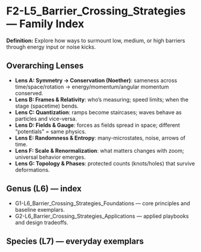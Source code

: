 # F2-L5_Barrier_Crossing_Strategies — Family Index
**Definition:** Explore how ways to surmount low, medium, or high barriers through energy input or noise kicks.

## Overarching Lenses

- **Lens A: Symmetry -> Conservation (Noether)**: sameness across time/space/rotation → energy/momentum/angular momentum conserved.
- **Lens B: Frames & Relativity**: who’s measuring; speed limits; when the stage (spacetime) bends.
- **Lens C: Quantization**: ramps become staircases; waves behave as particles and vice-versa.
- **Lens D: Fields & Gauge**: forces as fields spread in space; different “potentials” = same physics.
- **Lens E: Randomness & Entropy**: many-microstates, noise, arrows of time.
- **Lens F: Scale & Renormalization**: what matters changes with zoom; universal behavior emerges.
- **Lens G: Topology & Phases**: protected counts (knots/holes) that survive deformations.

## Genus (L6) — index
- G1-L6_Barrier_Crossing_Strategies_Foundations — core principles and baseline exemplars.
- G2-L6_Barrier_Crossing_Strategies_Applications — applied playbooks and design tradeoffs.

## Species (L7) — everyday exemplars
